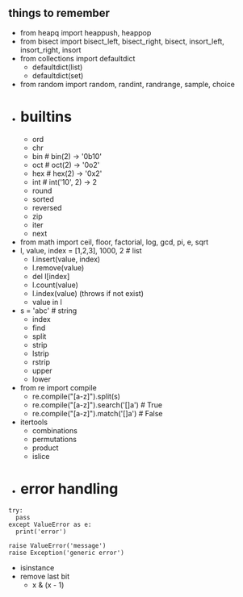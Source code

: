 ## things to remember
- from heapq import heappush, heappop
- from bisect import bisect_left, bisect_right, bisect, insort_left, insort_right, insort
- from collections import defaultdict
  - defaultdict(list)
  - defaultdict(set)
- from random import random, randint, randrange, sample, choice
- # builtins
  - ord
  - chr
  - bin # bin(2) -> '0b10'
  - oct # oct(2) -> '0o2'
  - hex # hex(2) -> '0x2'
  - int # int('10', 2) -> 2
  - round
  - sorted
  - reversed
  - zip
  - iter
  - next
- from math import ceil, floor, factorial, log, gcd, pi, e, sqrt
- l, value, index = [1,2,3], 1000, 2 # list
  - l.insert(value, index)
  - l.remove(value)
  - del l[index]
  - l.count(value)
  - l.index(value) (throws if not exist)
  - value in l
- s = 'abc' # string
  - index
  - find
  - split
  - strip
  - lstrip
  - rstrip
  - upper
  - lower
- from re import compile
  - re.compile("[a-z]").split(s)
  - re.compile("[a-z]").search('[]a') # True
  - re.compile("[a-z]").match('[]a') # False
- itertools
  - combinations
  - permutations
  - product
  - islice
- # error handling
```
try:
  pass
except ValueError as e:
  print('error')

raise ValueError('message')
raise Exception('generic error')
```
- isinstance
- remove last bit
  - x & (x - 1)
